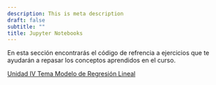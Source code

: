 ```yaml
---
description: This is meta description
draft: false
subtitle: ""
title: Jupyter Notebooks
---
```


En esta sección encontrarás el código de refrencia a ejercicios que te ayudarán a repasar los conceptos aprendidos en el curso. 


[Unidad IV Tema Modelo de Regresión Lineal](http://www.sthda.com/english/articles/40-regression-analysis/165-linear-regression-essentials-in-r/)